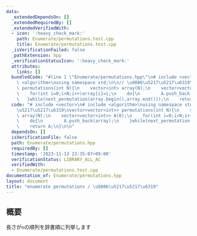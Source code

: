 ```yaml
---
data:
  _extendedDependsOn: []
  _extendedRequiredBy: []
  _extendedVerifiedWith:
  - icon: ':heavy_check_mark:'
    path: Enumerate/permutations.test.cpp
    title: Enumerate/permutations.test.cpp
  _isVerificationFailed: false
  _pathExtension: hpp
  _verificationStatusIcon: ':heavy_check_mark:'
  attributes:
    links: []
  bundledCode: "#line 1 \"Enumerate/permutations.hpp\"\n# include <vector>\n# include\
    \ <algorithm>\nusing namespace std;\n\n// \u9806\u5217\u5217\u6319\nvector<vector<int>>\
    \ permutations(int N){\n    vector<int> array(N);\n    vector<vector<int>> A(0);\n\
    \    for(int i=0;i<N;i++)array[i]=i;\n    do{\n        A.push_back(array);\n \
    \   }while(next_permutation(array.begin(),array.end()));\n    return A;\n}\n\n"
  code: "# include <vector>\n# include <algorithm>\nusing namespace std;\n\n// \u9806\
    \u5217\u5217\u6319\nvector<vector<int>> permutations(int N){\n    vector<int>\
    \ array(N);\n    vector<vector<int>> A(0);\n    for(int i=0;i<N;i++)array[i]=i;\n\
    \    do{\n        A.push_back(array);\n    }while(next_permutation(array.begin(),array.end()));\n\
    \    return A;\n}\n\n"
  dependsOn: []
  isVerificationFile: false
  path: Enumerate/permutations.hpp
  requiredBy: []
  timestamp: '2023-11-13 23:35:07+09:00'
  verificationStatus: LIBRARY_ALL_AC
  verifiedWith:
  - Enumerate/permutations.test.cpp
documentation_of: Enumerate/permutations.hpp
layout: document
title: "enumerate permutations / \u9806\u5217\u5217\u6319"
---
```


## 概要
長さが`n`の順列を辞書順に列挙します
